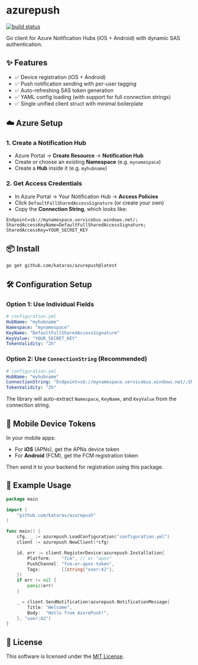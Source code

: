 # azurepush

[![build status](https://img.shields.io/github/actions/workflow/status/kataras/azurepush/ci.yml?branch=main&style=for-the-badge)](https://github.com/kataras/azurepush/actions/workflows/ci.yml)

Go client for Azure Notification Hubs (iOS + Android) with dynamic SAS authentication.

## ✨ Features

- ✅ Device registration (iOS + Android)
- ✅ Push notification sending with per-user tagging
- ✅ Auto-refreshing SAS token generation
- ✅ YAML config loading (with support for full connection strings)
- ✅ Single unified client struct with minimal boilerplate

## ☁️ Azure Setup

### 1. Create a Notification Hub

- Azure Portal → **Create Resource** → **Notification Hub**
- Create or choose an existing **Namespace** (e.g. `mynamespace`)
- Create a **Hub** inside it (e.g. `myhubname`)

### 2. Get Access Credentials

- In Azure Portal → Your Notification Hub → **Access Policies**
- Click `DefaultFullSharedAccessSignature` (or create your own)
- Copy the **Connection String**, which looks like:

```
Endpoint=sb://mynamespace.servicebus.windows.net/;
SharedAccessKeyName=DefaultFullSharedAccessSignature;
SharedAccessKey=YOUR_SECRET_KEY
```

## 📦 Install

```sh
go get github.com/kataras/azurepush@latest
```

## 🛠 Configuration Setup

### Option 1: Use Individual Fields

```yaml
# configuration.yml
HubName: "myhubname"
Namespace: "mynamespace"
KeyName: "DefaultFullSharedAccessSignature"
KeyValue: "YOUR_SECRET_KEY"
TokenValidity: "2h"
```

### Option 2: Use `ConnectionString` (Recommended)

```yaml
# configuration.yml
HubName: "myhubname"
ConnectionString: "Endpoint=sb://mynamespace.servicebus.windows.net/;SharedAccessKeyName=DefaultFullSharedAccessSignature;SharedAccessKey=YOUR_SECRET_KEY"
TokenValidity: "2h"
```

The library will auto-extract `Namespace`, `KeyName`, and `KeyValue` from the connection string.

## 📱 Mobile Device Tokens

In your mobile apps:

- For **iOS** (APNs), get the APNs device token
- For **Android** (FCM), get the FCM registration token

Then send it to your backend for registration using this package.

## 🚀 Example Usage

```go
package main

import (
	"github.com/kataras/azurepush"
)

func main() {
	cfg, _ := azurepush.LoadConfiguration("configuration.yml")
	client := azurepush.NewClient(*cfg)

	id, err := client.RegisterDevice(azurepush.Installation{
		Platform:    "fcm", // or "apns"
		PushChannel: "fcm-or-apns-token",
		Tags:        []string{"user:42"},
	})
	if err != nil {
		panic(err)
	}

	_ = client.SendNotification(azurepush.NotificationMessage{
		Title: "Welcome",
		Body:  "Hello from AzurePush!",
	}, "user:42")
}
```

## 📖 License

This software is licensed under the [MIT License](LICENSE).
